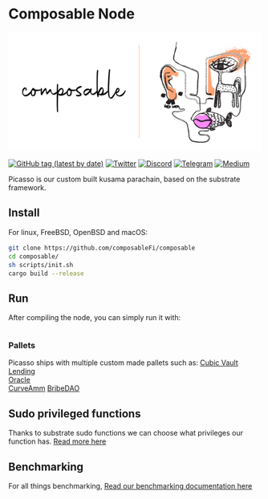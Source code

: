 
<p align="center">

# Composable Node     
  <img alt="Composable Finance" title="Composable Finance" src="composable.png">
</p>


[![GitHub tag (latest by date)](https://img.shields.io/github/v/tag/composablefi/composable)](https://github.com/composablefi/composable/tags) [![Twitter](https://img.shields.io/badge/Twitter-gray?logo=twitter)](https://twitter.com/ComposableFin) [![Discord](https://img.shields.io/badge/Discord-gray?logo=discord)](https://discord.gg/pFZn2GCn65) [![Telegram](https://img.shields.io/badge/Telegram-gray?logo=telegram)](https://t.me/ComposableFinanceAnnouncements) [![Medium](https://img.shields.io/badge/Medium-gray?logo=medium)](https://composablefi.medium.com/)


Picasso is our custom built kusama parachain, based on the substrate framework.




## Install   

For linux, FreeBSD, OpenBSD and macOS:

```sh
git clone https://github.com/composableFi/composable
cd composable/
sh scripts/init.sh
cargo build --release
```


## Run  
After compiling the node, you can simply run it with: 
```sh

```


### Pallets
Picasso ships with multiple custom made pallets such as:
[Cubic Vault](frame/vault/README.md)    
[Lending](frame/lending/README.md)    
[Oracle](frame/oracle/README.md)     
[CurveAmm](frame/curve-amm/README.md)
[BribeDAO](https://www.bribe.xyz/)    


## Sudo privileged functions
Thanks to substrate sudo functions we can choose what privileges our function has.
[Read more here](sudo.md)



## Benchmarking   
For all things benchmarking, [Read our benchmarking documentation here](docs/benchmarking.md)

